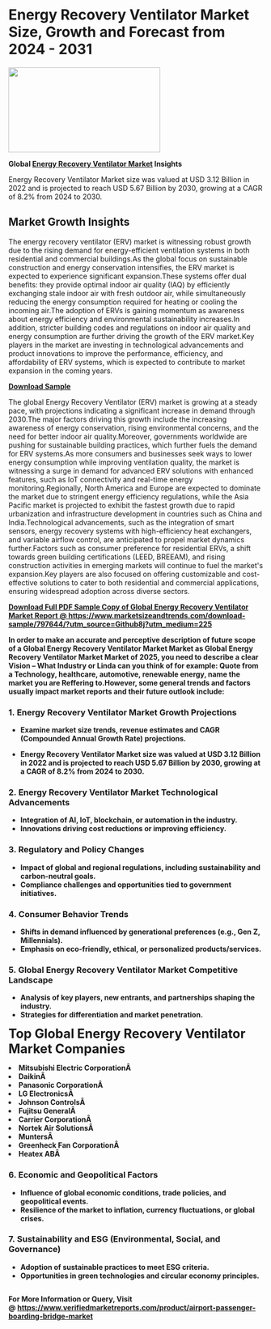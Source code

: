 <H1>Energy Recovery Ventilator Market Size, Growth and Forecast from 2024 - 2031</H1><img class="aligncenter size-medium wp-image-584254" src="https://thirdeyenews.in/wp-content/uploads/2024/09/Global-Market-Research-300x168.jpeg" alt="" width="300" height="168" /><p><strong>Global&nbsp;<a href="https://www.marketsizeandtrends.com/download-sample/797644/?utm_source=Github8j?utm_medium=225">Energy Recovery Ventilator Market</a> Insights</strong></p><p>Energy Recovery Ventilator Market size was valued at USD 3.12 Billion in 2022 and is projected to reach USD 5.67 Billion by 2030, growing at a CAGR of 8.2% from 2024 to 2030.</p><p><h2>Market Growth Insights</h2> <p>The energy recovery ventilator (ERV) market is witnessing robust growth due to the rising demand for energy-efficient ventilation systems in both residential and commercial buildings.As the global focus on sustainable construction and energy conservation intensifies, the ERV market is expected to experience significant expansion.These systems offer dual benefits: they provide optimal indoor air quality (IAQ) by efficiently exchanging stale indoor air with fresh outdoor air, while simultaneously reducing the energy consumption required for heating or cooling the incoming air.The adoption of ERVs is gaining momentum as awareness about energy efficiency and environmental sustainability increases.In addition, stricter building codes and regulations on indoor air quality and energy consumption are further driving the growth of the ERV market.Key players in the market are investing in technological advancements and product innovations to improve the performance, efficiency, and affordability of ERV systems, which is expected to contribute to market expansion in the coming years.</p> <p><strong><a href="#">Download Sample</a></strong></p> <p>The global Energy Recovery Ventilator (ERV) market is growing at a steady pace, with projections indicating a significant increase in demand through 2030.The major factors driving this growth include the increasing awareness of energy conservation, rising environmental concerns, and the need for better indoor air quality.Moreover, governments worldwide are pushing for sustainable building practices, which further fuels the demand for ERV systems.As more consumers and businesses seek ways to lower energy consumption while improving ventilation quality, the market is witnessing a surge in demand for advanced ERV solutions with enhanced features, such as IoT connectivity and real-time energy monitoring.Regionally, North America and Europe are expected to dominate the market due to stringent energy efficiency regulations, while the Asia Pacific market is projected to exhibit the fastest growth due to rapid urbanization and infrastructure development in countries such as China and India.Technological advancements, such as the integration of smart sensors, energy recovery systems with high-efficiency heat exchangers, and variable airflow control, are anticipated to propel market dynamics further.Factors such as consumer preference for residential ERVs, a shift towards green building certifications (LEED, BREEAM), and rising construction activities in emerging markets will continue to fuel the market's expansion.Key players are also focused on offering customizable and cost-effective solutions to cater to both residential and commercial applications, ensuring widespread adoption across diverse sectors.</p> <p><strong><a href="#"></p><p><span class=""><strong>Download Full PDF Sample Copy of Global Energy Recovery Ventilator Market Report</strong> @ <a href="https://www.marketsizeandtrends.com/download-sample/797644/?utm_source=Github8j?utm_medium=225" target="_blank">https://www.marketsizeandtrends.com/download-sample/797644/?utm_source=Github8j?utm_medium=225</a></span></p><p>In order to make an accurate and perceptive description of future scope of a Global&nbsp;Energy Recovery Ventilator Market Market as Global&nbsp;Energy Recovery Ventilator Market Market of 2025, you need to describe a clear Vision &ndash; What Industry or Linda can you think of for example: Quote from a Technology, healthcare, automotive, renewable energy, name the market you are Reffering to.However, some general trends and factors usually impact market reports and their future outlook include:</p><h3>1.&nbsp;<strong>Energy Recovery Ventilator Market Growth Projections</strong></h3><ul><li>Examine market size trends, revenue estimates and CAGR (Compounded Annual Growth Rate) projections.</li><li><p>Energy Recovery Ventilator Market size was valued at USD 3.12 Billion in 2022 and is projected to reach USD 5.67 Billion by 2030, growing at a CAGR of 8.2% from 2024 to 2030.</p></li></ul><h3>2.&nbsp;<strong>Energy Recovery Ventilator Market Technological Advancements</strong></h3><ul><li>Integration of AI, IoT, blockchain, or automation in the industry.</li><li>Innovations driving cost reductions or improving efficiency.</li></ul><h3>3.&nbsp;<strong>Regulatory and Policy Changes</strong></h3><ul><li>Impact of global and regional regulations, including sustainability and carbon-neutral goals.</li><li>Compliance challenges and opportunities tied to government initiatives.</li></ul><h3>4.&nbsp;<strong>Consumer Behavior Trends</strong></h3><ul><li>Shifts in demand influenced by generational preferences (e.g., Gen Z, Millennials).</li><li>Emphasis on eco-friendly, ethical, or personalized products/services.</li></ul><h3>5.&nbsp;<strong>Global Energy Recovery Ventilator Market Competitive Landscape</strong></h3><ul><li>Analysis of key players, new entrants, and partnerships shaping the industry.</li><li>Strategies for differentiation and market penetration.</li></ul><p data-pm-slice="1 1 []"><span style="color: inherit; font-family: inherit; font-size: 25px;">Top Global Energy Recovery Ventilator Market Companies</span></p><div class="" data-test-id=""><p><li>Mitsubishi Electric CorporationÂ </li><li> DaikinÂ </li><li> Panasonic CorporationÂ </li><li> LG ElectronicsÂ </li><li> Johnson ControlsÂ </li><li> Fujitsu GeneralÂ </li><li> Carrier CorporationÂ </li><li> Nortek Air SolutionsÂ </li><li> MuntersÂ </li><li> Greenheck Fan CorporationÂ </li><li> Heatex ABÂ </li></p></div><h3>6.&nbsp;<strong>Economic and Geopolitical Factors</strong></h3><ul><li>Influence of global economic conditions, trade policies, and geopolitical events.</li><li>Resilience of the market to inflation, currency fluctuations, or global crises.</li></ul><h3>7.&nbsp;<strong>Sustainability and ESG (Environmental, Social, and Governance)</strong></h3><ul><li>Adoption of sustainable practices to meet ESG criteria.</li><li>Opportunities in green technologies and circular economy principles.</li></ul><h2><strong style="font-size: 14px;">For More Information or Query, Visit @&nbsp;</strong><a style="background-color: #ffffff; font-size: 14px;" href="https://www.marketsizeandtrends.com/report/energy-recovery-ventilator-market/" target="_blank">https://www.verifiedmarketreports.com/product/airport-passenger-boarding-bridge-market</a></h2>